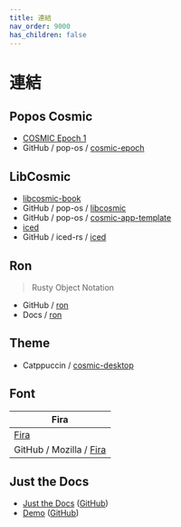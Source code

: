 ```yaml
---
title: 連結
nav_order: 9000
has_children: false
---
```



# 連結




## Popos Cosmic

* [COSMIC Epoch 1](https://system76.com/cosmic)
* GitHub / pop-os / [cosmic-epoch](https://github.com/pop-os/cosmic-epoch)




## LibCosmic

* [libcosmic-book](https://pop-os.github.io/libcosmic-book/)
* GitHub / pop-os / [libcosmic](https://github.com/pop-os/libcosmic)
* GitHub / pop-os / [cosmic-app-template](https://github.com/pop-os/cosmic-app-template)
* [iced](https://iced.rs/)
* GitHub / iced-rs / [iced](https://github.com/iced-rs/iced)




## Ron

> Rusty Object Notation

* GitHub / [ron](https://github.com/ron-rs/ron)
* Docs / [ron](docs.rs/ron)




## Theme

* Catppuccin / [cosmic-desktop](https://github.com/catppuccin/cosmic-desktop)




## Font

| Fira |
| --- |
| [Fira](https://mozilla.github.io/Fira/) |
| GitHub / Mozilla / [Fira](https://github.com/mozilla/Fira) |




## Just the Docs

* [Just the Docs](https://pmarsceill.github.io/just-the-docs/) ([GitHub](https://github.com/pmarsceill/just-the-docs))
* [Demo](https://pmarsceill.github.io/jtd-remote/) ([GitHub](https://github.com/pmarsceill/jtd-remote))
